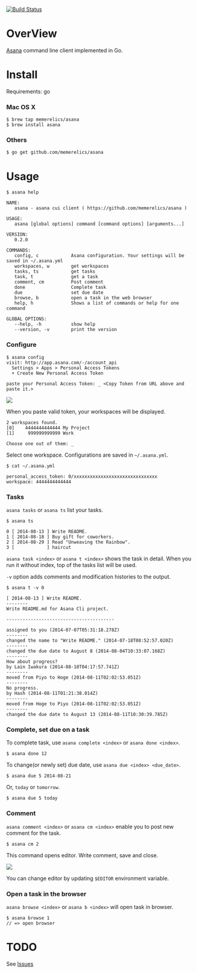 [![Build Status](https://travis-ci.org/memerelics/asana.svg?branch=master)](https://travis-ci.org/memerelics/asana)

OverView
=========================================

[Asana](https://asana.com/) command line client implemented in Go.


Install
=========================================

Requirements: go

### Mac OS X

    $ brew tap memerelics/asana
    $ brew install asana


### Others

    $ go get github.com/memerelics/asana


Usage
=========================================

    $ asana help

    NAME:
       asana - asana cui client ( https://github.com/memerelics/asana )

    USAGE:
       asana [global options] command [command options] [arguments...]

    VERSION:
       0.2.0

    COMMANDS:
       config, c            Asana configuration. Your settings will be saved in ~/.asana.yml
       workspaces, w        get workspaces
       tasks, ts            get tasks
       task, t              get a task
       comment, cm          Post comment
       done                 Complete task
       due                  set due date
       browse, b            open a task in the web browser
       help, h              Shows a list of commands or help for one command

    GLOBAL OPTIONS:
       --help, -h           show help
       --version, -v        print the version


### Configure


    $ asana config
    visit: http://app.asana.com/-/account_api
      Settings > Apps > Personal Access Tokens
      + Create New Personal Access Token

    paste your Personal Access Token: _ <Copy Token from URL above and paste it.>

![](https://raw.githubusercontent.com/memerelics/asana/images/token.png)

When you paste valid token, your workspaces will be displayed.

    2 workspaces found.
    [0]    4444444444444 My Project
    [1]     999999999999 Work

    Choose one out of them: _

Select one workspace. Configurations are saved in `~/.asana.yml`.

    $ cat ~/.asana.yml

    personal_access_token: 0/xxxxxxxxxxxxxxxxxxxxxxxxxxxxxxx
    workspace: 4444444444444


### Tasks

`asana tasks` or `asana ts` list your tasks.

    $ asana ts

    0 [ 2014-08-13 ] Write README.
    1 [ 2014-08-18 ] Buy gift for coworkers.
    2 [ 2014-08-29 ] Read "Unweaving the Rainbow".
    3 [            ] haircut

`asana task <index>` or `asana t <index>` shows the task in detail. When you run it without index, top of the tasks list will be used.

`-v` option adds comments and modification histories to the output.

    $ asana t -v 0

    [ 2014-08-13 ] Write README.
    --------
    Write README.md for Asana Cli project.

    ----------------------------------------

    assigned to you (2014-07-07T05:31:18.278Z)
    --------
    changed the name to "Write README." (2014-07-18T08:52:57.020Z)
    --------
    changed the due date to August 8 (2014-08-04T10:33:07.168Z)
    --------
    How about progress?
    by Lain Iwakura (2014-08-10T04:17:57.741Z)
    --------
    moved from Piyo to Hoge (2014-08-11T02:02:53.051Z)
    --------
    No progress.
    by Hash (2014-08-11T01:21:38.014Z)
    --------
    moved from Hoge to Piyo (2014-08-11T02:02:53.051Z)
    --------
    changed the due date to August 13 (2014-08-11T10:30:39.785Z)


### Complete, set due on a task

To complete task, use `asana complete <index>` or `asana done <index>`.

    $ asana done 12

To change(or newly set) due date, use `asana due <index> <due_date>`.

    $ asana due 5 2014-08-21

Or, `today` or `tomorrow`.

    $ asana due 5 today


### Comment

`asana comment <index>` or `asana cm <index>` enable you to post new comment for the task.

    $ asana cm 2

This command opens editor. Write comment, save and close.

![](https://raw.githubusercontent.com/memerelics/asana/images/cmt.png)

You can change editor by updating `$EDITOR` environment variable.


### Open a task in the browser

`asana browse <index>` or `asana b <index>` will open task in browser.

    $ asana browse 1
    // => open browser


TODO
=========================================

See [Issues](https://github.com/memerelics/asana/issues)
